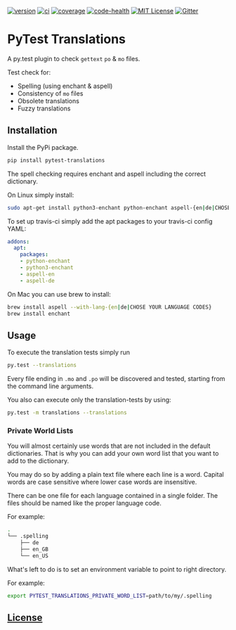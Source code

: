 [![version](https://img.shields.io/pypi/v/pytest-translations.svg)](https://pypi.python.org/pypi/pytest-translations/)
[![ci](https://api.travis-ci.org/Thermondo/pytest-translations.svg?branch=master)](https://travis-ci.org/Thermondo/pytest-translations)
[![coverage](https://coveralls.io/repos/Thermondo/pytest-translations/badge.svg?branch=master)](https://coveralls.io/r/Thermondo/pytest-translations)
[![code-health](https://landscape.io/github/Thermondo/pytest-translations/master/landscape.svg?style=flat)](https://landscape.io/github/Thermondo/pytest-translations/master)
[![MIT License](https://img.shields.io/badge/license-MIT-blue.svg)](LICENSE)
[![Gitter](https://badges.gitter.im/Join%20Chat.svg)](https://gitter.im/Thermondo/pytest-translations?utm_source=badge&utm_medium=badge&utm_campaign=pr-badge&utm_content=badge)

# PyTest Translations

A py.test plugin to check `gettext` `po` & `mo` files.

Test check for:

* Spelling (using enchant & aspell)
* Consistency of `mo` files
* Obsolete translations
* Fuzzy translations

## Installation

Install the PyPi package.
```bash
pip install pytest-translations
```

The spell checking requires enchant and aspell including the correct dictionary.

On Linux simply install:

```bash
sudo apt-get install python3-enchant python-enchant aspell-{en|de|CHOSE YOUR LANGUAGE CODES} 
```

To set up travis-ci simply add the apt packages to your travis-ci config YAML:

```YAML
addons:
  apt:
    packages:
    - python-enchant
    - python3-enchant
    - aspell-en
    - aspell-de
```

On Mac you can use brew to install:

```bash
brew install aspell --with-lang-{en|de|CHOSE YOUR LANGUAGE CODES}
brew install enchant
```

## Usage

To execute the translation tests simply run
```bash
py.test --translations
```
Every file ending in ``.mo`` and ``.po`` will be discovered and tested, 
starting from the command line arguments. 

You also can execute only the translation-tests by using:
```bash
py.test -m translations --translations
```

### Private World Lists
You will almost certainly use words that are not included
in the default dictionaries. That is why you can add your
own word list that you want to add to the dictionary.

You may do so by adding a plain text file where each line
is a word.
Capital words are case sensitive where lower case words are insensitive.

There can be one file for each language contained in a single folder.
The files should be named like the proper language code.

For example:
```bash
.
└── .spelling
    ├── de
    ├── en_GB
    └── en_US
```

What's left to do is to set an environment variable to point to right
directory.

For example:
```bash
export PYTEST_TRANSLATIONS_PRIVATE_WORD_LIST=path/to/my/.spelling
```

## [License](LICENSE)